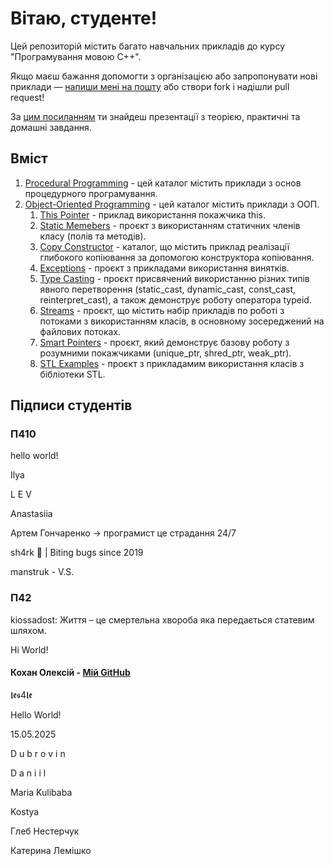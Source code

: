 # Вітаю, студенте!

Цей репозиторій містить багато навчальних прикладів до курсу "Програмування мовою C++".

Якщо маєш бажання допомогти з організацією або запропонувати нові приклади — <a href="mailto:bekker.volodymyr.yu@gmail.com">напиши мені на пошту</a> або створи fork і надішли pull request!

За [цим посиланням](https://drive.google.com/drive/folders/1BtMh5VwjE0N6-yLrvimsqjiCpj5X-e3P?usp=drive_link) ти знайдеш презентації з теорією, практичні та домашні завдання.

## Вміст
1. [Procedural Programming](https://github.com/bekker-volodymyr/CPP/tree/master/ProceduralProgramming) - цей каталог містить приклади з основ процедурного програмування.
2. [Object-Oriented Programming](https://github.com/bekker-volodymyr/CPP/tree/master/ObjectOrientalProgramming) - цей каталог містить приклади з ООП.
    1. [This Pointer](https://github.com/bekker-volodymyr/CPP/tree/master/ObjectOrientalProgramming/ThisPointer) - приклад використання покажчика this.
    2. [Static Memebers](https://github.com/bekker-volodymyr/CPP/tree/master/ObjectOrientalProgramming/StaticMembers) - проєкт з використанням статичних членів класу (полів та методів).
    3. [Copy Constructor](https://github.com/bekker-volodymyr/CPP/tree/master/ObjectOrientalProgramming/CopyConstructor) - каталог, що містить приклад реалізації глибокого копіювання за допомогою конструктора копіювання.
    4. [Exceptions](https://github.com/bekker-volodymyr/CPP/tree/master/ObjectOrientalProgramming/Exceptions) - проєкт з прикладами використання винятків.
    5. [Type Casting](https://github.com/bekker-volodymyr/CPP/tree/master/ObjectOrientalProgramming/TypeCasting) - проєкт присвячений використанню різних типів явного перетворення (static_cast, dynamic_cast, const_cast, reinterpret_cast), а також демонструє роботу оператора typeid.
    6. [Streams](https://github.com/bekker-volodymyr/CPP/tree/master/ObjectOrientalProgramming/Streams) - проєкт, що містить набір прикладів по роботі з потоками з використанням класів, в основному зосереджений на файлових потоках.
    7. [Smart Pointers](https://github.com/bekker-volodymyr/CPP/tree/master/ObjectOrientalProgramming/SmartPointers) - проєкт, який демонструє базову роботу з розумними покажчиками (unique_ptr, shred_ptr, weak_ptr).
    8. [STL Examples](https://github.com/bekker-volodymyr/CPP/tree/master/ObjectOrientalProgramming/STLExamples) - проєкт з прикладамим використання класів з бібліотеки STL.

## Підписи студентів
<!--Ваші підписи тут!-->
### П410
hello world!
<p> Ilya <p>
<p>L E V</p>
<p>Anastasiia</p>
Артем Гончаренко -> програмист це страдання 24/7
<p>sh4rk 🦈 | Biting bugs since 2019</p>
manstruk - V.S.

### П42
<p>kiossadost: Життя – це смертельна хвороба яка передається статевим шляхом.</p>
<p>Нi World!</p>

#### Кохан Олексій - <a href="https://github.com/8KOHAN">Мій GitHub</a>

<p>𝖑𝖊𝖘4𝖑𝖊</p>
<p>Hello World!</p>
<p>15.05.2025</p>
<div>
  <p>D u b r o v i n</p>
  <p>D a n i i l</p>    
</div>
<p>Maria Kulibaba</p>
<p>Kostya</p>
<p>Глеб Нестерчук</p>
<p>Катерина Лемішко</p>
